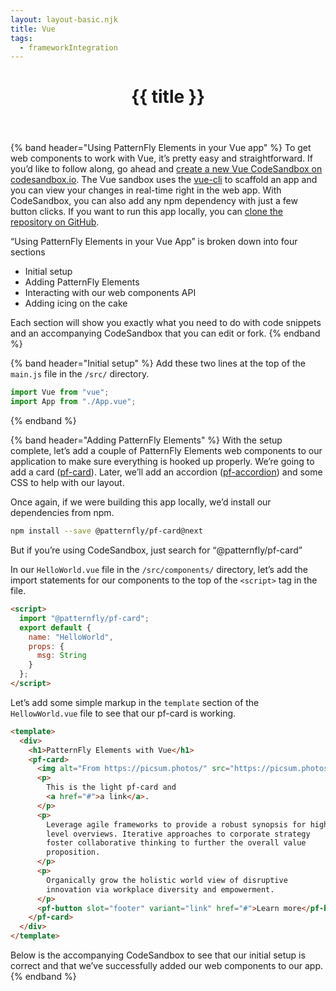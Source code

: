 ```yaml
---
layout: layout-basic.njk
title: Vue
tags:
  - frameworkIntegration
---
```


<header class="band">
  <h1>{{ title }}</h1>
</header>

{% band header="Using PatternFly Elements in your Vue app" %}
  To get web components to work with Vue, it’s pretty easy and straightforward. 
  If you’d like to follow along, go ahead and [create a new Vue CodeSandbox on 
  codesandbox.io][new-vue]. The Vue sandbox uses the [vue-cli][cli] to scaffold 
  an app and you can view your changes in real-time right in the web app. With 
  CodeSandbox, you can also add any npm dependency with just a few button 
  clicks. If you want to run this app locally, you can [clone the repository on 
  GitHub][eg-repo].

  “Using PatternFly Elements in your Vue App” is broken down into four sections

  - Initial setup
  - Adding PatternFly Elements
  - Interacting with our web components API
  - Adding icing on the cake

  Each section will show you exactly what you need to do with code snippets and 
  an accompanying CodeSandbox that you can edit or fork.
{% endband %}

{% band header="Initial setup" %}
  Add these two lines at the top of the `main.js` file in the `/src/` directory.

  ```js
  import Vue from "vue";
  import App from "./App.vue";
  ```
{% endband %}

{% band header="Adding PatternFly Elements" %}
  With the setup complete, let’s add a couple of PatternFly Elements web 
  components to our application to make sure everything is hooked up properly. 
  We’re going to add a card ([pf-card](/components/card)). Later, we’ll add an 
  accordion ([pf-accordion](/components/accordion)) and some CSS to help with 
  our layout.

  Once again, if we were building this app locally, we’d install our 
  dependencies from npm.

  ```bash
  npm install --save @patternfly/pf-card@next
  ```

  But if you’re using CodeSandbox, just search for “@patternfly/pf-card”

  In our `HelloWorld.vue` file in the `/src/components/` directory, let’s add 
  the import statements for our components to the top of the `<script>` tag in 
  the file.

  ```html
  <script>
    import "@patternfly/pf-card";
    export default {
      name: "HelloWorld",
      props: {
        msg: String
      }
    };
  </script>
  ```

  Let’s add some simple markup in the `template` section of the 
  `HellowWorld.vue` file to see that our pf-card is working.

  ```html
  <template>
    <div>
      <h1>PatternFly Elements with Vue</h1>
      <pf-card>
        <img alt="From https://picsum.photos/" src="https://picsum.photos/id/1019/300/200">
        <p>
          This is the light pf-card and
          <a href="#">a link</a>.
        </p>
        <p>
          Leverage agile frameworks to provide a robust synopsis for high
          level overviews. Iterative approaches to corporate strategy
          foster collaborative thinking to further the overall value
          proposition.
        </p>
        <p>
          Organically grow the holistic world view of disruptive
          innovation via workplace diversity and empowerment.
        </p>
        <pf-button slot="footer" variant="link" href="#">Learn more</pf-button>
      </pf-card>
    </div>
  </template>
  ```

  Below is the accompanying CodeSandbox to see that our initial setup is correct 
  and that we’ve successfully added our web components to our app.
{% endband %}

[new-vue]: https://codesandbox.io/s/vue
[cli]: https://cli.vuejs.org/
[eg-repo]: https://github.com/kylebuch8/patternfly-elements-with-vue
